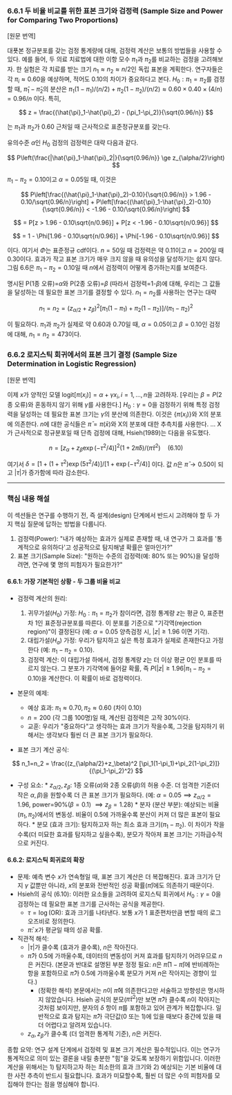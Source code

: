 ### 6.6.1 두 비율 비교를 위한 표본 크기와 검정력 (Sample Size and Power for Comparing Two Proportions)

[원문 번역]

대푯본 정규분포를 갖는 검정 통계량에 대해, 검정력 계산은 보통의 방법들을 사용할 수 있다. 예를 들어, 두 의료 치료법에 대한 이항 모수 $\pi_1$과 $\pi_2$를 비교하는 검정을 고려해보자. 한 실험은 각 치료를 받는 크기 $n_1 \approx n_2 \approx n/2$인 독립 표본을 계획한다. 연구자들은 각 $\pi_i \approx 0.60$을 예상하며, 적어도 0.10의 차이가 중요하다고 본다. $H_0: \pi_1=\pi_2$를 검정할 때, $\hat{\pi}_1-\hat{\pi}_2$의 분산은 $\pi_1(1-\pi_1)/(n/2) + \pi_2(1-\pi_2)/(n/2) \approx 0.60 \times 0.40 \times (4/n) = 0.96/n$ 이다. 특히,

$$ z = \frac{(\hat{\pi}_1-\hat{\pi}_2) - (\pi_1-\pi_2)}{\sqrt{0.96/n}} $$

는 $\pi_1$과 $\pi_2$가 0.60 근처일 때 근사적으로 표준정규분포를 갖는다.

유의수준 $\alpha$인 $H_0$ 검정의 검정력은 대략 다음과 같다.

$$ P\left(\frac{|\hat{\pi}_1-\hat{\pi}_2|}{\sqrt{0.96/n}} \ge z_{\alpha/2}\right) $$

$\pi_1-\pi_2=0.10$이고 $\alpha=0.05$일 때, 이것은

$$ P\left[\frac{(\hat{\pi}_1-\hat{\pi}_2)-0.10}{\sqrt{0.96/n}} > 1.96 - 0.10/\sqrt{0.96/n}\right] + P\left[\frac{(\hat{\pi}_1-\hat{\pi}_2)-0.10}{\sqrt{0.96/n}} < -1.96 - 0.10/\sqrt{0.96/n}\right] $$

$$ = P[z > 1.96 - 0.10\sqrt{n/0.96}] + P[z < -1.96 - 0.10\sqrt{n/0.96}] $$

$$ = 1 - \Phi[1.96 - 0.10\sqrt{n/0.96}] + \Phi[-1.96 - 0.10\sqrt{n/0.96}] $$

이다. 여기서 $\Phi$는 표준정규 cdf이다. $n=50$일 때 검정력은 약 0.11이고 $n=200$일 때 0.30이다. 효과가 작고 표본 크기가 매우 크지 않을 때 유의성을 달성하기는 쉽지 않다. 그림 6.6은 $\pi_1-\pi_2=0.10$일 때 $n$에서 검정력이 어떻게 증가하는지를 보여준다.

명시된 P(1종 오류)=$\alpha$와 P(2종 오류)=$\beta$ (따라서 검정력=1-$\beta$)에 대해, 우리는 그 값들을 달성하는 데 필요한 표본 크기를 결정할 수 있다. $n_1=n_2$를 사용하는 연구는 대략

$$ n_1=n_2 = (z_{\alpha/2}+z_\beta)^2 [\pi_1(1-\pi_1)+\pi_2(1-\pi_2)]/(\pi_1-\pi_2)^2 $$

이 필요하다. $\pi_1$과 $\pi_2$가 실제로 약 0.60과 0.70일 때, $\alpha=0.05$이고 $\beta=0.10$인 검정에 대해, $n_1=n_2=473$이다.


### 6.6.2 로지스틱 회귀에서의 표본 크기 결정 (Sample Size Determination in Logistic Regression)

[원문 번역]

이제 $x$가 양적인 모델 $\text{logit}[\pi(x_i)]=\alpha+\gamma x_i, i=1,\dots,n$을 고려하자. [우리는 $\beta=P(\text{2종 오류})$와 혼동하지 않기 위해 $\gamma$를 사용한다.] $H_0: \gamma=0$을 검정하기 위해 특정 검정력을 달성하는 데 필요한 표본 크기는 $\gamma$의 분산에 의존한다. 이것은 $\{\pi(x_i)\}$와 X의 분포에 의존한다. $n$에 대한 공식들은 $\bar{\pi}=\pi(\bar{x})$와 X의 분포에 대한 추측치를 사용한다. ... X가 근사적으로 정규분포일 때 단측 검정에 대해, Hsieh(1989)는 다음을 유도했다.

$$ n = [z_\alpha + z_\beta \exp(-\tau^2/4)]^2(1+2\bar{\pi}\delta)/(\bar{\pi}\tau^2) \quad (6.10) $$

여기서 $\delta = [1+(1+\tau^2)\exp(5\tau^2/4)]/[1+\exp(-\tau^2/4)]$ 이다. 값 $n$은 $\bar{\pi} \to 0.50$이 되고 $|\tau|$가 증가함에 따라 감소한다.

---

### 핵심 내용 해설

이 섹션들은 연구를 수행하기 전, 즉 설계(design) 단계에서 반드시 고려해야 할 두 가지 핵심 질문에 답하는 방법을 다룹니다.

1.  검정력(Power): "내가 예상하는 효과가 실제로 존재할 때, 내 연구가 그 효과를 '통계적으로 유의하다'고 성공적으로 탐지해낼 확률은 얼마인가?"
2.  표본 크기(Sample Size): "원하는 수준의 검정력(예: 80% 또는 90%)을 달성하려면, 연구에 몇 명의 피험자가 필요한가?"

#### 6.6.1: 가장 기본적인 상황 - 두 그룹 비율 비교

*   검정력 계산의 원리:
    1.  귀무가설($H_0$) 가정: $H_0: \pi_1=\pi_2$가 참이라면, 검정 통계량 $z$는 평균 0, 표준편차 1인 표준정규분포를 따른다. 이 분포를 기준으로 "기각역(rejection region)"이 결정된다 (예: $\alpha=0.05$ 양측검정 시, $|z| \ge 1.96$ 이면 기각).
    2.  대립가설($H_a$) 가정: 우리가 탐지하고 싶은 특정 효과가 실제로 존재한다고 가정한다 (예: $\pi_1-\pi_2=0.10$).
    3.  검정력 계산: 이 대립가설 하에서, 검정 통계량 $z$는 더 이상 평균 0인 분포를 따르지 않는다. 그 분포가 기각역에 들어갈 확률, 즉 $P(|z| \ge 1.96 | \pi_1-\pi_2=0.10)$을 계산한다. 이 확률이 바로 검정력이다.
*   본문의 예제:
    *   예상 효과: $\pi_1 \approx 0.70, \pi_2 \approx 0.60$ (차이 0.10)
    *   $n=200$ (각 그룹 100명)일 때, 계산된 검정력은 고작 30%이다.
    *   교훈: 우리가 "중요하다"고 생각하는 효과 크기가 작을수록, 그것을 탐지하기 위해서는 생각보다 훨씬 더 큰 표본 크기가 필요하다.

*   표본 크기 계산 공식:

$$ n_1=n_2 = \frac{(z_{\alpha/2}+z_\beta)^2 [\pi_1(1-\pi_1)+\pi_2(1-\pi_2)]}{(\pi_1-\pi_2)^2} $$

*   구성 요소:
        *   $z_{\alpha/2}, z_\beta$: 1종 오류($\alpha$)와 2종 오류($\beta$)의 허용 수준. 더 엄격한 기준(더 작은 $\alpha, \beta$)을 원할수록 더 큰 표본 크기가 필요하다. (예: $\alpha=0.05 \implies z_{\alpha/2}=1.96$, power=90%($\beta=0.1$) $\implies z_\beta=1.28$)
        *   분자 (분산 부분): 예상되는 비율($\pi_1, \pi_2$)에서의 변동성. 비율이 0.5에 가까울수록 분산이 커져 더 많은 표본이 필요하다.
        *   분모 (효과 크기): 탐지하고자 하는 최소 효과 크기($\pi_1-\pi_2$). 이 차이가 작을수록(더 미묘한 효과를 탐지하고 싶을수록), 분모가 작아져 표본 크기는 기하급수적으로 커진다.

#### 6.6.2: 로지스틱 회귀로의 확장

*   문제: 예측 변수 $x$가 연속형일 때, 표본 크기 계산은 더 복잡해진다. 효과 크기가 단지 $\gamma$ 값뿐만 아니라, $x$의 분포와 전반적인 성공 확률($\bar{\pi}$)에도 의존하기 때문이다.
*   Hsieh의 공식 (6.10): 이러한 요소들을 고려하여 로지스틱 회귀에서 $H_0: \gamma=0$을 검정하는 데 필요한 표본 크기를 근사하는 공식을 제공한다.
    *   $\tau = \log(\text{OR})$: 효과 크기를 나타낸다. 보통 $x$가 1 표준편차만큼 변할 때의 로그 오즈비로 정의한다.
    *   $\bar{\pi}$: $x$가 평균일 때의 성공 확률.
*   직관적 해석:
    *   $|\tau|$가 클수록 (효과가 클수록), $n$은 작아진다.
    *   $\bar{\pi}$가 0.5에 가까울수록, 데이터의 변동성이 커져 효과를 탐지하기 어려우므로 $n$은 커진다. (본문과 반대로 설명된 부분 정정 필요: $n$은 $\bar{\pi}(1-\bar{\pi})$에 반비례하는 항을 포함하므로 $\bar{\pi}$가 0.5에 가까울수록 분모가 커져 $n$은 작아지는 경향이 있다.)
        *   (정확한 해석) 본문에서는 $n$이 $\bar{\pi}$에 의존한다고만 서술하고 방향성은 명시하지 않았습니다. Hsieh 공식의 분모($\bar{\pi}\tau^2$)만 보면 $\bar{\pi}$가 클수록 $n$이 작아지는 것처럼 보이지만, 분자의 $\delta$ 항이 $\bar{\pi}$를 포함하고 있어 관계가 복잡합니다. 일반적으로 효과 탐지는 $\bar{\pi}$가 극단값(0 또는 1)에 있을 때보다 중간에 있을 때 더 어렵다고 알려져 있습니다.
    *   $z_\alpha, z_\beta$가 클수록 (더 엄격한 통계적 기준), $n$은 커진다.

종합 요약: 연구 설계 단계에서 검정력 및 표본 크기 계산은 필수적입니다. 이는 연구가 통계적으로 의미 있는 결론을 내릴 충분한 "힘"을 갖도록 보장하기 위함입니다. 이러한 계산을 위해서는 1) 탐지하고자 하는 최소한의 효과 크기와 2) 예상되는 기본 비율에 대한 사전 추측이 반드시 필요합니다. 효과가 미묘할수록, 훨씬 더 많은 수의 피험자를 모집해야 한다는 점을 명심해야 합니다.
